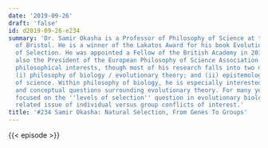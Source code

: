 ```yaml
---
date: '2019-09-26'
draft: 'false'
id: d2019-09-26-e234
summary: 'Dr. Samir Okasha is a Professor of Philosophy of Science at the University
  of Bristol. He is a winner of the Lakatos Award for his book Evolution and the Levels
  of Selection. He was appointed a Fellow of the British Academy in 2018, and he is
  also the President of the European Philosophy of Science Association. He has broad
  philosophical interests, though most of his research falls into two main areas:
  (i) philosophy of biology / evolutionary theory; and (ii) epistemology /philosophy
  of science. Within philosophy of biology, he is especially interested in foundational
  and conceptual questions surrounding evolutionary theory. For many years, his research
  focused on the ''levels of selection'' question in evolutionary biology, and the
  related issue of individual versus group conflicts of interest.'
title: '#234 Samir Okasha: Natural Selection, From Genes To Groups'
---
```

{{< episode >}}
